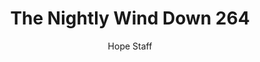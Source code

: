 ---
image: /assets/img/nwd/264_nwd_luke_10_27_b_niv.png
title: The Nightly Wind Down 264
categories:
  - The Nightly Wind Down
author: Hope Staff
notes: The Nightly Wind Down 264
embed: >-
  EMBED_GOES_HERE
transcript: >-
  SOME LINES OF TEXT START HERE
---
